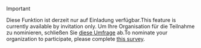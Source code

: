 > [!IMPORTANT]
> <span data-ttu-id="8aa55-101">Diese Funktion ist derzeit nur auf Einladung verfügbar.</span><span class="sxs-lookup"><span data-stu-id="8aa55-101">This feature is currently available by invitation only.</span></span> <span data-ttu-id="8aa55-102">Um Ihre Organisation für die Teilnahme zu nominieren, schließen Sie [diese Umfrage](https://aka.ms/ax2012upgrade) ab.</span><span class="sxs-lookup"><span data-stu-id="8aa55-102">To nominate your organization to participate, please complete [this survey](https://aka.ms/ax2012upgrade).</span></span> 
